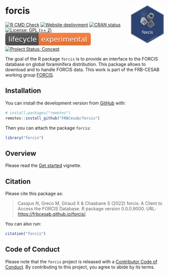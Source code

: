 
<!-- README.md is generated from README.Rmd. Please edit that file -->

# forcis <img src="man/figures/hexsticker.png" height="120px" align="right" style="float:right; height:120px;"/>

<!-- badges: start -->

[![R CMD
Check](https://github.com/FRBCesab/forcis/actions/workflows/R-CMD-check.yaml/badge.svg)](https://github.com/FRBCesab/forcis/actions/workflows/R-CMD-check.yaml)
[![Website
deployment](https://github.com/FRBCesab/forcis/actions/workflows/pkgdown.yaml/badge.svg)](https://github.com/FRBCesab/forcis/actions/workflows/pkgdown.yaml)
[![CRAN
status](https://www.r-pkg.org/badges/version/forcis)](https://CRAN.R-project.org/package=forcis)
[![License: GPL (\>=
2)](https://img.shields.io/badge/License-GPL%20%28%3E%3D%202%29-blue.svg)](https://choosealicense.com/licenses/gpl-2.0/)
[![LifeCycle](man/figures/lifecycle/lifecycle-experimental.svg)](https://lifecycle.r-lib.org/articles/stages.html#experimental)
[![Project Status:
Concept](https://www.repostatus.org/badges/latest/concept.svg)](https://www.repostatus.org/#concept)
<!-- badges: end -->

The goal of the R package `forcis` is to provide an interface to the
FORCIS database on global foraminifera distribution. This package allows
to download and to handle FORCIS data. This work is part of the
FRB-CESAB working group
[FORCIS](https://www.fondationbiodiversite.fr/en/the-frb-in-action/programs-and-projects/le-cesab/forcis/).

## Installation

You can install the development version from
[GitHub](https://github.com/) with:

``` r
# install.packages("remotes")
remotes::install_github("FRBCesab/forcis")
```

Then you can attach the package `forcis`:

``` r
library("forcis")
```

## Overview

Please read the [Get
started](https://frbcesab.github.io/forcis/articles/forcis.html)
vignette.

## Citation

Please cite this package as:

> Casajus N, Greco M, Giraud X & Chaabane S (2022) forcis: A Client to
> Access the FORCIS Database. R package version 0.0.0.9000. URL:
> <https://frbcesab.github.io/forcis/>.

You can also run:

``` r
citation("forcis")
```

## Code of Conduct

Please note that the `forcis` project is released with a [Contributor
Code of
Conduct](https://contributor-covenant.org/version/2/0/CODE_OF_CONDUCT.html).
By contributing to this project, you agree to abide by its terms.
